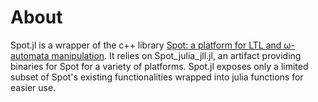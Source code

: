 # About

Spot.jl is a wrapper of the c++ library [Spot: a platform for LTL and ω-automata manipulation](https://spot.lrde.epita.fr/).
It relies on Spot_julia_jll.jl, an artifact providing binaries for Spot for a variety of platforms. 
Spot.jl exposes only a limited subset of Spot's existing functionalities wrapped into julia functions for easier use. 

```@contents
```

